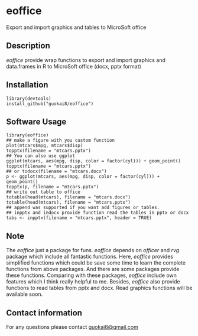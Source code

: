 # eoffice
Export and import graphics and tables to MicroSoft office
## Description
_eoffice_ provide wrap functions to export and import graphics and data.frames in R to MicroSoft office (docx, pptx format)

## Installation
```
library(devtools)
install_github("guokai8/eoffice")
``` 

## Software Usage

```
library(eoffice)
## make a figure with you custom function
plot(mtcars$mpg, mtcars$disp)
topptx(filename = "mtcars.pptx")
## You can also use ggplot 
ggplot(mtcars, aes(mpg, disp, color = factor(cyl))) + geom_point()
topptx(filename = "mtcars.pptx")
## or todocx(filename = "mtcars.docx")
p <- ggplot(mtcars, aes(mpg, disp, color = factor(cyl))) + geom_point()
topptx(p, filename = "mtcars.pptx")
## write out table to office
totable(head(mtcars), filename = "mtcars.docx")
totable(head(mtcars), filename = "mtcars.pptx")
## append was supported if you want add figures or tables.
## inpptx and indocx provide function read the tables in pptx or docx
tabs <- inpptx(filename = "mtcars.pptx", header = TRUE)
```
## Note
The _eoffice_ just a package for funs. _eoffice_ depends on _officer_ and _rvg_ package which include all fantastic functions. Here, _eoffice_ provides simplified functions which could be save some time to learn the complete functions from above packages. And there are some packages provide these functions. Comparing with these packages, _eoffice_ include own features which I think really helpful to me.  Besides, _eoffice_ also provide functions to read tables from pptx and docx. Read graphics functions will be available soon.

## Contact information

For any questions please contact guokai8@gmail.com
